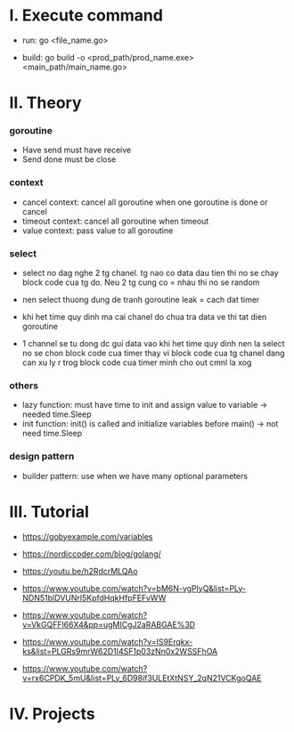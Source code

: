 # I. Execute command

-   run: go <file_name.go>

-   build: go build -o <prod_path/prod_name.exe> <main_path/main_name.go>

# II. Theory

### goroutine

-   Have send must have receive
-   Send done must be close

### context

-   cancel context: cancel all goroutine when one goroutine is done or cancel
-   timeout context: cancel all goroutine when timeout
-   value context: pass value to all goroutine

### select

-   select no dag nghe 2 tg chanel. tg nao co data dau tien thi no se chay block code cua tg do. Neu 2 tg cung co = nhau thi no se random

-   nen select thuong dung de tranh goroutine leak = cach dat timer

-   khi het time quy dinh ma cai chanel do chua tra data ve thi tat dien goroutine

-   1 channel se tu dong dc gui data vao khi het time quy dinh nen la select no se chon block code cua timer thay vi block code cua tg chanel dang can xu ly
    r trog block code cua timer minh cho out cmnl la xog

### others

-   lazy function: must have time to init and assign value to variable -> needed time.Sleep
-   init function: init() is called and initialize variables before main() -> not need time.Sleep

### design pattern

-   builder pattern: use when we have many optional parameters

# III. Tutorial

-   https://gobyexample.com/variables

-   https://nordiccoder.com/blog/golang/

-   https://youtu.be/h2RdcrMLQAo

-   https://www.youtube.com/watch?v=bM6N-vgPlyQ&list=PLy-NDN51bIDVUNrl5KpfdHqkHfpFEFvWW

-   https://www.youtube.com/watch?v=VkGQFFl66X4&pp=ugMICgJ2aRABGAE%3D

-   https://www.youtube.com/watch?v=IS9Erqkx-ks&list=PLGRs9mrW62D1I4SF1p03zNn0x2WSSFhOA

-   https://www.youtube.com/watch?v=rx6CPDK_5mU&list=PLy_6D98if3ULEtXtNSY_2qN21VCKgoQAE

# IV. Projects
